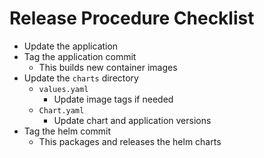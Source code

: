 # Release Procedure Checklist

- Update the application
- Tag the application commit
  - This builds new container images
- Update the `charts` directory
  - `values.yaml`
    - Update image tags if needed
  - `Chart.yaml`
    - Update chart and application versions
- Tag the helm commit
  - This packages and releases the helm charts
